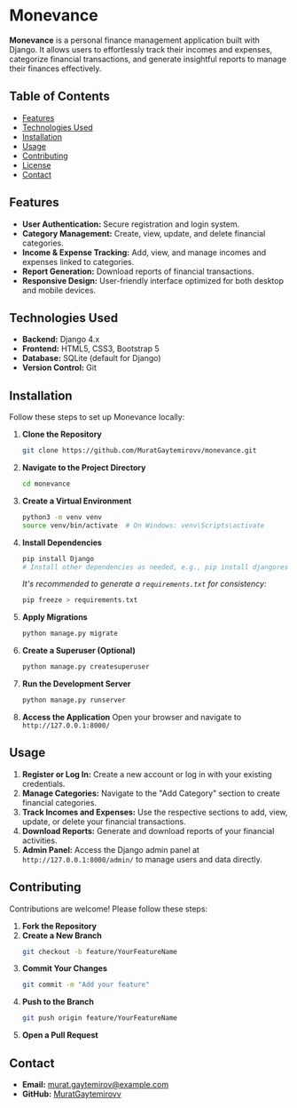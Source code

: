 # Monevance

**Monevance** is a personal finance management application built with Django. It allows users to effortlessly track their incomes and expenses, categorize financial transactions, and generate insightful reports to manage their finances effectively.

## Table of Contents

- [Features](#features)
- [Technologies Used](#technologies-used)
- [Installation](#installation)
- [Usage](#usage)
- [Contributing](#contributing)
- [License](#license)
- [Contact](#contact)

## Features

- **User Authentication:** Secure registration and login system.
- **Category Management:** Create, view, update, and delete financial categories.
- **Income & Expense Tracking:** Add, view, and manage incomes and expenses linked to categories.
- **Report Generation:** Download reports of financial transactions.
- **Responsive Design:** User-friendly interface optimized for both desktop and mobile devices.

## Technologies Used

- **Backend:** Django 4.x
- **Frontend:** HTML5, CSS3, Bootstrap 5
- **Database:** SQLite (default for Django)
- **Version Control:** Git

## Installation

Follow these steps to set up Monevance locally:

1. **Clone the Repository**
    ```bash
    git clone https://github.com/MuratGaytemirovv/monevance.git
    ```

2. **Navigate to the Project Directory**
    ```bash
    cd monevance
    ```

3. **Create a Virtual Environment**
    ```bash
    python3 -m venv venv
    source venv/bin/activate  # On Windows: venv\Scripts\activate
    ```

4. **Install Dependencies**
    ```bash
    pip install Django
    # Install other dependencies as needed, e.g., pip install djangorestframework
    ```
    
    *It's recommended to generate a `requirements.txt` for consistency:*
    ```bash
    pip freeze > requirements.txt
    ```

5. **Apply Migrations**
    ```bash
    python manage.py migrate
    ```

6. **Create a Superuser (Optional)**
    ```bash
    python manage.py createsuperuser
    ```

7. **Run the Development Server**
    ```bash
    python manage.py runserver
    ```

8. **Access the Application**
    Open your browser and navigate to `http://127.0.0.1:8000/`

## Usage

1. **Register or Log In:** Create a new account or log in with your existing credentials.
2. **Manage Categories:** Navigate to the "Add Category" section to create financial categories.
3. **Track Incomes and Expenses:** Use the respective sections to add, view, update, or delete your financial transactions.
4. **Download Reports:** Generate and download reports of your financial activities.
5. **Admin Panel:** Access the Django admin panel at `http://127.0.0.1:8000/admin/` to manage users and data directly.

## Contributing

Contributions are welcome! Please follow these steps:

1. **Fork the Repository**
2. **Create a New Branch**
    ```bash
    git checkout -b feature/YourFeatureName
    ```
3. **Commit Your Changes**
    ```bash
    git commit -m "Add your feature"
    ```
4. **Push to the Branch**
    ```bash
    git push origin feature/YourFeatureName
    ```
5. **Open a Pull Request**

## Contact

- **Email:** murat.gaytemirov@example.com
- **GitHub:** [MuratGaytemirovv](https://github.com/MuratGaytemirovv)



 
